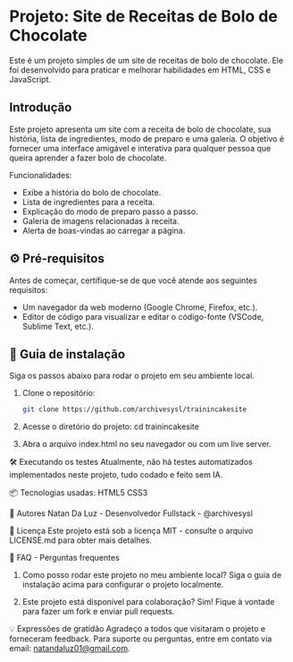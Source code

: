 # Projeto: Site de Receitas de Bolo de Chocolate

Este é um projeto simples de um site de receitas de bolo de chocolate. Ele foi desenvolvido para praticar e melhorar habilidades em HTML, CSS e JavaScript.

## Introdução

Este projeto apresenta um site com a receita de bolo de chocolate, sua história, lista de ingredientes, modo de preparo e uma galeria. O objetivo é fornecer uma interface amigável e interativa para qualquer pessoa que queira aprender a fazer bolo de chocolate.

Funcionalidades:
- Exibe a história do bolo de chocolate.
- Lista de ingredientes para a receita.
- Explicação do modo de preparo passo a passo.
- Galeria de imagens relacionadas à receita.
- Alerta de boas-vindas ao carregar a página.

## ⚙️ Pré-requisitos

Antes de começar, certifique-se de que você atende aos seguintes requisitos:
- Um navegador da web moderno (Google Chrome, Firefox, etc.).
- Editor de código para visualizar e editar o código-fonte (VSCode, Sublime Text, etc.).

## 🔨 Guia de instalação
Siga os passos abaixo para rodar o projeto em seu ambiente local.
1. Clone o repositório:
   ```bash
   git clone https://github.com/archivesysl/trainincakesite
2. Acesse o diretório do projeto:
   cd trainincakesite

3. Abra o arquivo index.html no seu navegador ou com um live server.

🛠️ Executando os testes
Atualmente, não há testes automatizados implementados neste projeto, tudo codado e feito sem IA.

📦 Tecnologias usadas:
HTML5
CSS3

👷 Autores
Natan Da Luz - Desenvolvedor Fullstack - @archivesysl

📄 Licença
Este projeto está sob a licença MIT - consulte o arquivo LICENSE.md para obter mais detalhes.

💭 FAQ - Perguntas frequentes
1. Como posso rodar este projeto no meu ambiente local?
Siga o guia de instalação acima para configurar o projeto localmente.

2. Este projeto está disponível para colaboração?
Sim! Fique à vontade para fazer um fork e enviar pull requests.

💡 Expressões de gratidão
Agradeço a todos que visitaram o projeto e forneceram feedback. Para suporte ou perguntas, entre em contato via email: natandaluz01@gmail.com.
